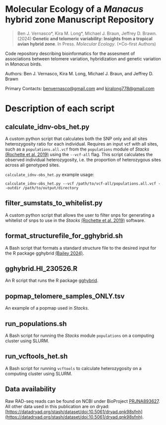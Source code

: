# Molecular Ecology of a _Manacus_ hybrid zone Manuscript Repository

>Ben J. Vernasco*, Kira M. Long*, Michael J. Braun, Jeffrey D. Brawn. (2024) **Genetic and telomeric variability: Insights from a tropical avian hybrid zone**. In Press. _Molecular Ecology_. (*Co-first Authors)

Code repository describing bioinformatics for the assesment of associations between telomere variation, hybridization and genetic variation in _Manacus_ birds.

Authors: Ben J. Vernasco, Kira M. Long, Michael J. Braun, and Jeffrey D. Brawn

Primary Contacts: benvernasco@gmail.com and kiralong778@gmail.com

# Description of each script

## calculate_idnv-obs_het.py
A custom python script that calculates both the SNP only and all sites heterozygosity ratio for each individual. Requires an input vcf with all sites, such as a `populations.all.vcf` from the `populations` module of *Stacks* [(Rochette et al. 2019)](https://catchenlab.life.illinois.edu/stacks/) using the `--vcf-all` flag. This script calculates the observed individual heterozygosity, i.e. the proportion of heterozygous sites across all genotyped sites.

`calculate_idnv-obs_het.py` example usage:
```
calculate_idnv-obs_het.py --vcf /path/to/vcf-all/populations.all.vcf --outdir /path/to/output/directory
```

## filter_sumstats_to_whitelist.py
A custom  python script that allows the user to filter snps for generating a whitelist of snps to use in the *Stacks* [(Rochette et al. 2019)](https://catchenlab.life.illinois.edu/stacks/) software.

## format_structurefile_for_gghybrid.sh
A Bash script that formats a standard structure file to the desired input for the R package gghybrid [(Bailey 2024)](https://doi.org/10.1111/1755-0998.13910).

## gghybrid.HI_230526.R
An R script that runs the R package [gghybrid](https://github.com/ribailey/gghybrid?tab=readme-ov-file).

## popmap_telomere_samples_ONLY.tsv
An example of a popmap used in *Stacks*.

## run_populations.sh
A Bash script for running the *Stacks* module `populations` on a computing cluster using SLURM.

## run_vcftools_het.sh
A Bash script for running `vcftools` to calculate heterozygosity on a computing cluster using SLURM.

## Data availability
Raw RAD-seq reads can be found on NCBI under BioProject [PRJNA893627](https://www.ncbi.nlm.nih.gov/bioproject/PRJNA893627).
All other data used in this publication are on dryad: [https://datadryad.org/stash/dataset/doi:10.5061/dryad.qnk98sfnh](https://datadryad.org/stash/dataset/doi:10.5061/dryad.qnk98sfnh).
